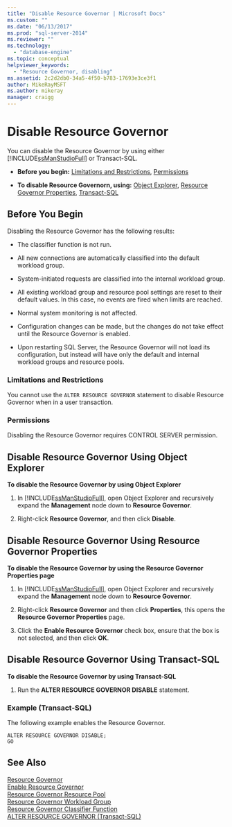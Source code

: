 ```yaml
---
title: "Disable Resource Governor | Microsoft Docs"
ms.custom: ""
ms.date: "06/13/2017"
ms.prod: "sql-server-2014"
ms.reviewer: ""
ms.technology: 
  - "database-engine"
ms.topic: conceptual
helpviewer_keywords: 
  - "Resource Governor, disabling"
ms.assetid: 2c2d2db0-34a5-4f50-b783-17693e3ce3f1
author: MikeRayMSFT
ms.author: mikeray
manager: craigg
---
```

# Disable Resource Governor
  You can disable the Resource Governor by using either [!INCLUDE[ssManStudioFull](../../includes/ssmanstudiofull-md.md)] or Transact-SQL.  
  
-   **Before you begin:**  [Limitations and Restrictions](#LimitationsRestrictions), [Permissions](#Permissions)  
  
-   **To disable Resource Governorn, using:**  [Object Explorer](#RGOffObjEx), [Resource Governor Properties](#RGOffProp), [Transact-SQL](#RGOffTSQL)  
  
##  <a name="BeforeYouBegin"></a> Before You Begin  
 Disabling the Resource Governor has the following results:  
  
-   The classifier function is not run.  
  
-   All new connections are automatically classified into the default workload group.  
  
-   System-initiated requests are classified into the internal workload group.  
  
-   All existing workload group and resource pool settings are reset to their default values. In this case, no events are fired when limits are reached.  
  
-   Normal system monitoring is not affected.  
  
-   Configuration changes can be made, but the changes do not take effect until the Resource Governor is enabled.  
  
-   Upon restarting SQL Server, the Resource Governor will not load its configuration, but instead will have only the default and internal workload groups and resource pools.  
  
###  <a name="LimitationsRestrictions"></a> Limitations and Restrictions  
 You cannot use the `ALTER RESOURCE GOVERNOR` statement to disable Resource Governor when in a user transaction.  
  
###  <a name="Permissions"></a> Permissions  
 Disabling the Resource Governor requires CONTROL SERVER permission.  
  
##  <a name="RGOffObjEx"></a> Disable Resource Governor Using Object Explorer  
 **To disable the Resource Governor by using Object Explorer**  
  
1.  In [!INCLUDE[ssManStudioFull](../../includes/ssmanstudiofull-md.md)], open Object Explorer and recursively expand the **Management** node down to **Resource Governor**.  
  
2.  Right-click **Resource Governor**, and then click **Disable**.  
  
##  <a name="RGOffProp"></a> Disable Resource Governor Using Resource Governor Properties  
 **To disable the Resource Governor by using the Resource Governor Properties page**  
  
1.  In [!INCLUDE[ssManStudioFull](../../includes/ssmanstudiofull-md.md)], open Object Explorer and recursively expand the **Management** node down to **Resource Governor**.  
  
2.  Right-click **Resource Governor** and then click **Properties**, this opens the **Resource Governor Properties** page.  
  
3.  Click the **Enable Resource Governor** check box, ensure that the box is not selected, and then click **OK**.  
  
##  <a name="RGOffTSQL"></a> Disable Resource Governor Using Transact-SQL  
 **To disable the Resource Governor by using Transact-SQL**  
  
1.  Run the **ALTER RESOURCE GOVERNOR DISABLE** statement.  
  
### Example (Transact-SQL)  
 The following example enables the Resource Governor.  
  
```  
ALTER RESOURCE GOVERNOR DISABLE;  
GO  
```  
  
## See Also  
 [Resource Governor](resource-governor.md)   
 [Enable Resource Governor](enable-resource-governor.md)   
 [Resource Governor Resource Pool](resource-governor-resource-pool.md)   
 [Resource Governor Workload Group](resource-governor-workload-group.md)   
 [Resource Governor Classifier Function](resource-governor-classifier-function.md)   
 [ALTER RESOURCE GOVERNOR &#40;Transact-SQL&#41;](/sql/t-sql/statements/alter-resource-governor-transact-sql)  
  
  
